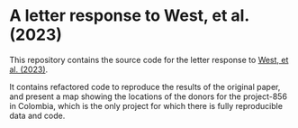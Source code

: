 # A letter response to West, et al. (2023)

This repository contains the source code for the letter response to 
[West, et al. (2023)](https://www.science.org/doi/10.1126/science.ade3535).

It contains refactored code to reproduce the results of the original paper,
and present a map showing the locations of the donors for the project-856
in Colombia, which is the only project for which there is fully reproducible 
data and code. 

